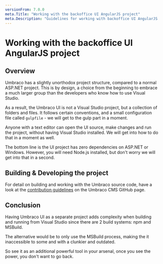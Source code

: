 ```yaml
---
versionFrom: 7.0.0
meta.Title: "Working with the backoffice UI AngularJS project"
meta.Description: "Guidelines for working with backoffice UI AngularJS project"
---
```


# Working with the backoffice UI AngularJS project

## Overview
Umbraco has a slightly unorthodox project structure, compared to a normal ASP.NET project. This is by design, a choice from the beginning to embrace a much larger group than the developers who know how to use Visual Studio.

As a result, the Umbraco UI is not a Visual Studio project, but a collection of folders and files. It follows certain conventions, and a small configuration file called `gulpfile` - we will get to the gulp part in a moment.

Anyone with a text editor can open the UI source, make changes and run the project, without having Visual Studio installed. We will get into how to do that in a moment as well.

The bottom line is the UI project has zero dependencies on ASP.NET or Windows. However, you will need Node.js installed, but don't worry we will get into that in a second.

## Building & Developing the project

For detail on building and working with the Umbraco source code, have a look at the [contribution guidelines](https://github.com/umbraco/Umbraco-CMS/blob/v8/dev/.github/CONTRIBUTING.md#building-umbraco-from-source-code) on the Umbraco CMS GitHub page.


## Conclusion
Having Umbraco UI as a separate project adds complexity when building and running from Visual Studio since there are 2 build systems: npm and MSBuild.

The alternative would be to only use the MSBuild process, making the it inaccessible to some and with a clunkier and outdated.

So see it as an additional powerful tool in your arsenal, once you see the power, you don't want to go back.
